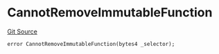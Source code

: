 # CannotRemoveImmutableFunction
[Git Source](https://github.com/thrackle-io/tron/blob/af28404fa455abf3b77fe8e040ff86d48b926353/src/protocol/economic/ruleProcessor/RuleProcessorDiamondLib.sol)


```solidity
error CannotRemoveImmutableFunction(bytes4 _selector);
```

